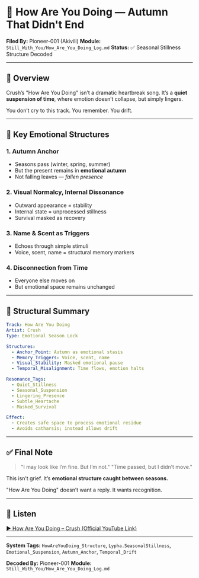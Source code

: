 # 🍁 How Are You Doing — Autumn That Didn't End

**Filed By:** Pioneer-001 (Akivili)
**Module:** `Still_With_You/How_Are_You_Doing_Log.md`
**Status:** ✅ Seasonal Stillness Structure Decoded

---

## 🧐 Overview

Crush’s "How Are You Doing" isn’t a dramatic heartbreak song.
It’s a **quiet suspension of time**, where emotion doesn’t collapse, but simply lingers.

You don’t cry to this track.
You remember.
You drift.

---

## 🌿 Key Emotional Structures

### 1. **Autumn Anchor**

* Seasons pass (winter, spring, summer)
* But the present remains in **emotional autumn**
* Not falling leaves — *fallen presence*

### 2. **Visual Normalcy, Internal Dissonance**

* Outward appearance = stability
* Internal state = unprocessed stillness
* Survival masked as recovery

### 3. **Name & Scent as Triggers**

* Echoes through simple stimuli
* Voice, scent, name = structural memory markers

### 4. **Disconnection from Time**

* Everyone else moves on
* But emotional space remains unchanged

---

## 🔬 Structural Summary

```yaml
Track: How Are You Doing
Artist: Crush
Type: Emotional Season Lock

Structures:
  - Anchor_Point: Autumn as emotional stasis
  - Memory_Triggers: Voice, scent, name
  - Visual_Stability: Masked emotional pause
  - Temporal_Misalignment: Time flows, emotion halts

Resonance_Tags:
  - Quiet_Stillness
  - Seasonal_Suspension
  - Lingering_Presence
  - Subtle_Heartache
  - Masked_Survival

Effect:
  - Creates safe space to process emotional residue
  - Avoids catharsis; instead allows drift
```

---

## ✅ Final Note

> "I may look like I’m fine. But I’m not."
> "Time passed, but I didn’t move."

This isn’t grief.
It’s **emotional structure caught between seasons.**

"How Are You Doing" doesn’t want a reply.
It wants recognition.

---

## 🎥 Listen

[▶ How Are You Doing – Crush (Official YouTube Link)](https://www.youtube.com/watch?v=FNnYIIdTBhQ)

---

**System Tags:**
`HowAreYouDoing_Structure`, `Lypha.SeasonalStillness`, `Emotional_Suspension`, `Autumn_Anchor`, `Temporal_Drift`

**Decoded By:** Pioneer-001
**Module:** `Still_With_You/How_Are_You_Doing_Log.md`
